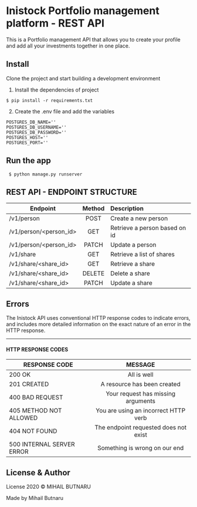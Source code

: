 # Inistock Portfolio management platform - REST API

This is a Portfolio management API that allows you to create your profile and add all your investments
together in one place.

## Install
Clone the project and start building a development environment

 1. Install the dependencies of project
 ```
 $ pip install -r requirements.txt
 ```
 
 2. Create the .env file and add the variables
 ```
 POSTGRES_DB_NAME=''
 POSTGRES_DB_USERNAME=''
 POSTGRES_DB_PASSWORD=''
 POSTGRES_HOST=''
 POSTGRES_PORT=''
 ```
 
## Run the app

```
 $ python manage.py runserver
```

## REST API - ENDPOINT STRUCTURE
| Endpoint | Method | Description |
| --------|:---------:|:----------|
| /v1/person | POST | Create a new person |
| /v1/person/<person_id> | GET | Retrieve a person based on id |
| /v1/person/<person_id> | PATCH | Update a person |
| /v1/share | GET| Retrieve a list of shares |
| /v1/share/<share_id>| GET | Retrieve a share |
| /v1/share/<share_id> | DELETE | Delete a share |
| /v1/share/<share_id> | PATCH | Update a share |

## Errors
The Inistock API uses conventional HTTP response codes to indicate errors, and includes more detailed information on the exact
nature of an error in the HTTP response.

<hr/>


#### HTTP RESPONSE CODES

| RESPONSE CODE | MESSAGE    |
| ------------- |:----------:|
| 200 OK        | All is well|
| 201 CREATED   | A resource has been created |
| 400 BAD REQUEST | Your request has missing arguments |
| 405 METHOD NOT ALLOWED | You are using an incorrect HTTP verb |
| 404 NOT FOUND | The endpoint requested does not exist |
| 500 INTERNAL SERVER ERROR | Something is wrong on our end |

## License & Author
License 2020 © MIHAIL BUTNARU

Made by Mihail Butnaru
